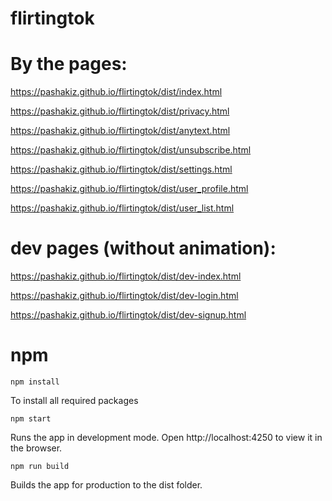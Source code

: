 # flirtingtok

# By the pages:
https://pashakiz.github.io/flirtingtok/dist/index.html

https://pashakiz.github.io/flirtingtok/dist/privacy.html

https://pashakiz.github.io/flirtingtok/dist/anytext.html

https://pashakiz.github.io/flirtingtok/dist/unsubscribe.html

https://pashakiz.github.io/flirtingtok/dist/settings.html

https://pashakiz.github.io/flirtingtok/dist/user_profile.html

https://pashakiz.github.io/flirtingtok/dist/user_list.html

# dev pages (without animation):
https://pashakiz.github.io/flirtingtok/dist/dev-index.html

https://pashakiz.github.io/flirtingtok/dist/dev-login.html

https://pashakiz.github.io/flirtingtok/dist/dev-signup.html

# npm

`npm install`

To install all required packages

`npm start`

Runs the app in development mode.
Open http://localhost:4250 to view it in the browser.

`npm run build`

Builds the app for production to the dist folder.
